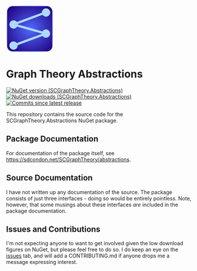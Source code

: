 ![SCGraphTheory Icon](src/Abstractions/_PackageFiles/SCGraphTheoryIcon.png)

# Graph Theory Abstractions

[![NuGet version (SCGraphTheory.Abstractions)](https://img.shields.io/nuget/v/SCGraphTheory.Abstractions.svg?style=flat-square)](https://www.nuget.org/packages/SCGraphTheory.Abstractions/) 
[![NuGet downloads (SCGraphTheory.Abstractions)](https://img.shields.io/nuget/dt/SCGraphTheory.Abstractions.svg?style=flat-square)](https://www.nuget.org/packages/SCGraphTheory.Abstractions/) 
[![Commits since latest release](https://img.shields.io/github/commits-since/sdcondon/SCGraphTheory.Abstractions/latest?style=flat-square)](https://github.com/sdcondon/SCGraphTheory.Abstractions/compare/1.1.1...main)

This repository contains the source code for the SCGraphTheory.Abstractions NuGet package.

## Package Documentation

For documentation of the package itself, see https://sdcondon.net/SCGraphTheory/abstractions.

## Source Documentation

I have not written up any documentation of the source. The package consists of just three interfaces - doing so would be entirely pointless.
Note, however, that some musings about these interfaces *are* included in the package documentation.

## Issues and Contributions

I'm not expecting anyone to want to get involved given the low download figures on NuGet, but please feel free to do so.
I do keep an eye on the [issues](https://github.com/sdcondon/SCGraphTheory.Abstractions/issues) tab, and will add a CONTRIBUTING.md if anyone drops me a message expressing interest.
